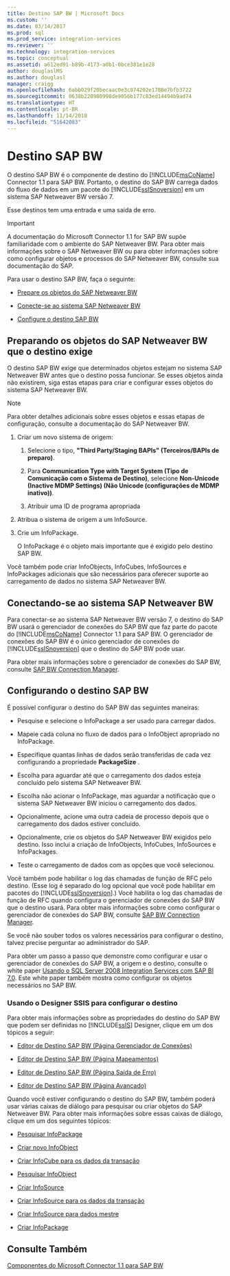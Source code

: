 ```yaml
---
title: Destino SAP BW | Microsoft Docs
ms.custom: ''
ms.date: 03/14/2017
ms.prod: sql
ms.prod_service: integration-services
ms.reviewer: ''
ms.technology: integration-services
ms.topic: conceptual
ms.assetid: a612ed91-b89b-4173-a0b1-0bce381e1e28
author: douglaslMS
ms.author: douglasl
manager: craigg
ms.openlocfilehash: 6abb029f20becaac0e3c874202e1788e7bfb3722
ms.sourcegitcommit: 0638b228980998de9056b177c83ed14494b9ad74
ms.translationtype: HT
ms.contentlocale: pt-BR
ms.lasthandoff: 11/14/2018
ms.locfileid: "51642083"
---
```

# <a name="sap-bw-destination"></a>Destino SAP BW
  O destino SAP BW é o componente de destino do [!INCLUDE[msCoName](../../includes/msconame-md.md)] Connector 1.1 para SAP BW. Portanto, o destino do SAP BW carrega dados do fluxo de dados em um pacote do [!INCLUDE[ssISnoversion](../../includes/ssisnoversion-md.md)] em um sistema SAP Netweaver BW versão 7.  
  
 Esse destinos tem uma entrada e uma saída de erro.  
  
> [!IMPORTANT]  
>  A documentação do Microsoft Connector 1.1 for SAP BW supõe familiaridade com o ambiente do SAP Netweaver BW. Para obter mais informações sobre o SAP Netweaver BW ou para obter informações sobre como configurar objetos e processos do SAP Netweaver BW, consulte sua documentação do SAP.  
  
 Para usar o destino SAP BW, faça o seguinte:  
  
-   [Prepare os objetos do SAP Netweaver BW](#bkmk_Prepare_Objects)  
  
-   [Conecte-se ao sistema SAP Netweaver BW](#bkmk_Connect_Database)  
  
-   [Configure o destino SAP BW](#bkmk_Configure_Destination)  
  
##  <a name="bkmk_Prepare_Objects"></a> Preparando os objetos do SAP Netweaver BW que o destino exige  
 O destino SAP BW exige que determinados objetos estejam no sistema SAP Netweaver BW antes que o destino possa funcionar. Se esses objetos ainda não existirem, siga estas etapas para criar e configurar esses objetos do sistema SAP Netweaver BW.  
  
> [!NOTE]  
>  Para obter detalhes adicionais sobre esses objetos e essas etapas de configuração, consulte a documentação do SAP Netweaver BW.  
  
1.  Criar um novo sistema de origem:  
  
    1.  Selecione o tipo, **"Third Party/Staging BAPIs" (Terceiros/BAPIs de preparo)**.  
  
    2.  Para **Communication Type with Target System (Tipo de Comunicação com o Sistema de Destino)**, selecione **Non-Unicode (Inactive MDMP Settings) (Não Unicode (configurações de MDMP inativo))**.  
  
    3.  Atribuir uma ID de programa apropriada  
  
2.  Atribua o sistema de origem a um InfoSource.  
  
3.  Crie um InfoPackage.  
  
     O InfoPackage é o objeto mais importante que é exigido pelo destino SAP BW.  
  
 Você também pode criar InfoObjects, InfoCubes, InfoSources e InfoPackages adicionais que são necessários para oferecer suporte ao carregamento de dados no sistema SAP Netweaver BW.  
  
##  <a name="bkmk_Connect_Database"></a> Conectando-se ao sistema SAP Netweaver BW  
 Para conectar-se ao sistema SAP Netweaver BW versão 7, o destino do SAP BW usará o gerenciador de conexões do SAP BW que faz parte do pacote do [!INCLUDE[msCoName](../../includes/msconame-md.md)] Connector 1.1 para SAP BW. O gerenciador de conexões do SAP BW é o único gerenciador de conexões do [!INCLUDE[ssISnoversion](../../includes/ssisnoversion-md.md)] que o destino do SAP BW pode usar.  
  
 Para obter mais informações sobre o gerenciador de conexões do SAP BW, consulte [SAP BW Connection Manager](../../integration-services/connection-manager/sap-bw-connection-manager.md).  
  
##  <a name="bkmk_Configure_Destination"></a> Configurando o destino SAP BW  
 É possível configurar o destino do SAP BW das seguintes maneiras:  
  
-   Pesquise e selecione o InfoPackage a ser usado para carregar dados.  
  
-   Mapeie cada coluna no fluxo de dados para o InfoObject apropriado no InfoPackage.  
  
-   Especifique quantas linhas de dados serão transferidas de cada vez configurando a propriedade **PackageSize** .  
  
-   Escolha para aguardar até que o carregamento dos dados esteja concluído pelo sistema SAP Netweaver BW.  
  
-   Escolha não acionar o InfoPackage, mas aguardar a notificação que o sistema SAP Netweaver BW iniciou o carregamento dos dados.  
  
-   Opcionalmente, acione uma outra cadeia de processo depois que o carregamento dos dados estiver concluído.  
  
-   Opcionalmente, crie os objetos do SAP Netweaver BW exigidos pelo destino. Isso inclui a criação de InfoObjects, InfoCubes, InfoSources e InfoPackages.  
  
-   Teste o carregamento de dados com as opções que você selecionou.  
  
 Você também pode habilitar o log das chamadas de função de RFC pelo destino. (Esse log é separado do log opcional que você pode habilitar em pacotes do [!INCLUDE[ssISnoversion](../../includes/ssisnoversion-md.md)].) Você habilita o log das chamadas de função de RFC quando configura o gerenciador de conexões do SAP BW que o destino usará. Para obter mais informações sobre como configurar o gerenciador de conexões do SAP BW, consulte [SAP BW Connection Manager](../../integration-services/connection-manager/sap-bw-connection-manager.md).  
  
 Se você não souber todos os valores necessários para configurar o destino, talvez precise perguntar ao administrador do SAP.  
  
 Para obter um passo a passo que demonstre como configurar e usar o gerenciador de conexões do SAP BW, a origem e o destino, consulte o white paper [Usando o SQL Server 2008 Integration Services com SAP BI 7.0](https://go.microsoft.com/fwlink/?LinkID=137090). Este white paper também mostra como configurar os objetos necessários no SAP BW.  
  
### <a name="using-the-ssis-designer-to-configure-the-destination"></a>Usando o Designer SSIS para configurar o destino  
 Para obter mais informações sobre as propriedades do destino do SAP BW que podem ser definidas no [!INCLUDE[ssIS](../../includes/ssis-md.md)] Designer, clique em um dos tópicos a seguir:  
  
-   [Editor de Destino SAP BW &#40;Página Gerenciador de Conexões&#41;](../../integration-services/data-flow/sap-bw-destination-editor-connection-manager-page.md)  
  
-   [Editor de Destino SAP BW &#40;Página Mapeamentos&#41;](../../integration-services/data-flow/sap-bw-destination-editor-mappings-page.md)  
  
-   [Editor de Destino SAP BW &#40;Página Saída de Erro&#41;](../../integration-services/data-flow/sap-bw-destination-editor-error-output-page.md)  
  
-   [Editor de Destino SAP BW &#40;Página Avançado&#41;](../../integration-services/data-flow/sap-bw-destination-editor-advanced-page.md)  
  
 Quando você estiver configurando o destino do SAP BW, também poderá usar várias caixas de diálogo para pesquisar ou criar objetos do SAP Netweaver BW. Para obter mais informações sobre essas caixas de diálogo, clique em um dos seguintes tópicos:  
  
-   [Pesquisar InfoPackage](../../integration-services/data-flow/look-up-infopackage.md)  
  
-   [Criar novo InfoObject](../../integration-services/data-flow/create-new-infoobject.md)  
  
-   [Criar InfoCube para os dados da transação](../../integration-services/data-flow/create-infocube-for-transaction-data.md)  
  
-   [Pesquisar InfoObject](../../integration-services/data-flow/look-up-infoobject.md)  
  
-   [Criar InfoSource](../../integration-services/data-flow/create-infosource.md)  
  
-   [Criar InfoSource para os dados da transação](../../integration-services/data-flow/create-infosource-for-transaction-data.md)  
  
-   [Criar InfoSource para dados mestre](../../integration-services/data-flow/create-infosource-for-master-data.md)  
  
-   [Criar InfoPackage](../../integration-services/data-flow/create-infopackage.md)  
  
## <a name="see-also"></a>Consulte Também  
 [Componentes do Microsoft Connector 1.1 para SAP BW](../../integration-services/microsoft-connector-for-sap-bw-components.md)  
  
  
